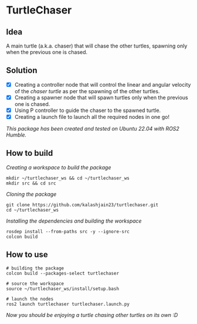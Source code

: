 # **TurtleChaser**

## **Idea**
A main turtle (a.k.a. chaser) that will chase the other turtles, spawning only when the previous one is chased.

## **Solution**  
- [x] Creating a controller node that will control the linear and angular velocity of the *chaser turtle* as per the spawning of the other turtles.
- [x] Creating a spawner node that will spawn turtles only when the previous one is chased.
- [x] Using P controller to guide the chaser to the spawned turtle.
- [x] Creating a launch file to launch all the required nodes in one go!

*This package has been created and tested on Ubuntu 22.04 with ROS2 Humble.*

## **How to build**
*Creating a workspace to build the package*
```
mkdir ~/turtlechaser_ws && cd ~/turtlechaser_ws
mkdir src && cd src
```
*Cloning the package*
```
git clone https://github.com/kalashjain23/turtlechaser.git
cd ~/turtlechaser_ws
```
*Installing the dependencies and building the workspace*
```
rosdep install --from-paths src -y --ignore-src
colcon build
```
## **How to use**
```
# building the package
colcon build --packages-select turtlechaser

# source the workspace
source ~/turtlechaser_ws/install/setup.bash

# launch the nodes
ros2 launch turtlechaser turtlechaser.launch.py
```
*Now you should be enjoying a turtle chasing other turtles on its own :D*
